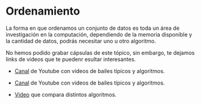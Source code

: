 # Ordenamiento

La forma en que ordenamos un conjunto de datos es toda un área de investigación en la computación, dependiendo de la memoria disponible y la cantidad de datos, podrás necesitar uno u otro algoritmo.

No hemos podido grabar cápsulas de este tópico, sin embargo, te dejamos links de videos que te puedenr esultar interesantes.

- [Canal](https://www.youtube.com/user/AlgoRythmics/videos) de Youtube con videos de bailes típicos y algoritmos.

- [Canal](https://www.youtube.com/user/megaovermoc/videos) de Youtube con videos de bailes típicos y algoritmos.

- [Video](https://www.youtube.com/watch?v=kPRA0W1kECg&ab_channel=TimoBingmann) que compara distintos algoritmos.

